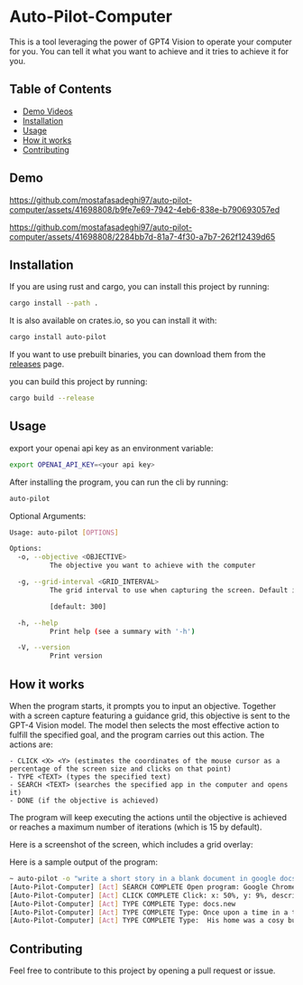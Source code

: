 # Auto-Pilot-Computer

This is a tool leveraging the power of GPT4 Vision to operate your computer for you. You can tell it what you want to achieve and it tries to achieve it for you.

## Table of Contents

- [Demo Videos](#demo)
- [Installation](#installation)
- [Usage](#usage)
- [How it works](#how-it-works)
- [Contributing](#contributing)

## Demo

https://github.com/mostafasadeghi97/auto-pilot-computer/assets/41698808/b9fe7e69-7942-4eb6-838e-b790693057ed

https://github.com/mostafasadeghi97/auto-pilot-computer/assets/41698808/2284bb7d-81a7-4f30-a7b7-262f12439d65

## Installation

If you are using rust and cargo, you can install this project by running:

```bash
cargo install --path .
```

It is also available on crates.io, so you can install it with:

```bash
cargo install auto-pilot
```

If you want to use prebuilt binaries, you can download them from the [releases](https://github.com/mostafasadeghi97/auto-pilot-computer/releases) page.

you can build this project by running:

```bash
cargo build --release
```

## Usage

export your openai api key as an environment variable:

```bash
export OPENAI_API_KEY=<your api key>
```

After installing the program, you can run the cli by running:

```bash
auto-pilot
```

Optional Arguments:

```bash
Usage: auto-pilot [OPTIONS]

Options:
  -o, --objective <OBJECTIVE>
          The objective you want to achieve with the computer

  -g, --grid-interval <GRID_INTERVAL>
          The grid interval to use when capturing the screen. Default is 300. The smaller the number, more number of lines will be drawn. (closer to pixel level)

          [default: 300]

  -h, --help
          Print help (see a summary with '-h')

  -V, --version
          Print version
```

## How it works

When the program starts, it prompts you to input an objective. Together with a screen capture featuring a guidance grid, this objective is sent to the GPT-4 Vision model. The model then selects the most effective action to fulfill the specified goal, and the program carries out this action.
The actions are:

```
- CLICK <X> <Y> (estimates the coordinates of the mouse cursor as a percentage of the screen size and clicks on that point)
- TYPE <TEXT> (types the specified text)
- SEARCH <TEXT> (searches the specified app in the computer and opens it)
- DONE (if the objective is achieved)
```

The program will keep executing the actions until the objective is achieved or reaches a maximum number of iterations (which is 15 by default).

Here is a screenshot of the screen, which includes a grid overlay:

Here is a sample output of the program:

```bash
~ auto-pilot -o "write a short story in a blank document in google docs"
[Auto-Pilot-Computer] [Act] SEARCH COMPLETE Open program: Google Chrome
[Auto-Pilot-Computer] [Act] CLICK COMPLETE Click: x: 50%, y: 9%, description: "Click: Address Bar", reason: "To type in the URL for Google Docs and start a new document for the short story"
[Auto-Pilot-Computer] [Act] TYPE COMPLETE Type: docs.new
[Auto-Pilot-Computer] [Act] TYPE COMPLETE Type: Once upon a time in a tranquil valley hidden among the sprawling mountains, there lived an unusual creature known as Aloysius. Unlike the other denizens of the valley, Aloysius was not a fearsome dragon nor a majestic griffin. In fact, Aloysius was a small, unassuming pangolin with scales that shimmered like opals under the moonlight...
[Auto-Pilot-Computer] [Act] TYPE COMPLETE Type:  His home was a cosy burrow lined with soft leaves and the rarest of feathers, which he had collected on his numerous adventures across the various terrains of the valley. Despite his diminutive stature, Aloysius was a pangolin of great curiosity and even greater courage. One day, Aloysius set out earlier than usual, determined to explore a mysterious cave that had long been the subject of many a valley whisper. The cave was said to hold ancient secrets and untold treasures, guarded by enigmas as old as the mountains themselves. With his trusty satchel slung over his shoulder and his spirit alight with excitement, Aloysius began his ascent towards the fabled cavern...
```

## Contributing

Feel free to contribute to this project by opening a pull request or issue.
